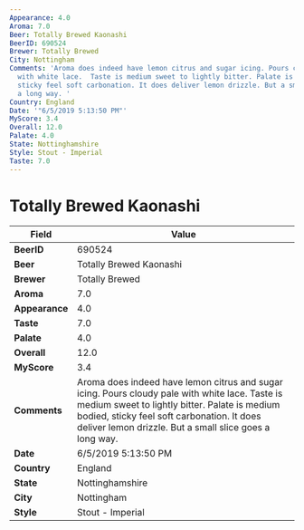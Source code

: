 ```yaml
---
Appearance: 4.0
Aroma: 7.0
Beer: Totally Brewed Kaonashi
BeerID: 690524
Brewer: Totally Brewed
City: Nottingham
Comments: 'Aroma does indeed have lemon citrus and sugar icing. Pours cloudy pale
  with white lace.  Taste is medium sweet to lightly bitter. Palate is medium bodied,
  sticky feel soft carbonation. It does deliver lemon drizzle. But a small slice goes
  a long way. '
Country: England
Date: '"6/5/2019 5:13:50 PM"'
MyScore: 3.4
Overall: 12.0
Palate: 4.0
State: Nottinghamshire
Style: Stout - Imperial
Taste: 7.0
---
```


# Totally Brewed Kaonashi

| Field         | Value |
|---------------|-------|
| **BeerID** | 690524 |
| **Beer** | Totally Brewed Kaonashi |
| **Brewer** | Totally Brewed |
| **Aroma** | 7.0 |
| **Appearance** | 4.0 |
| **Taste** | 7.0 |
| **Palate** | 4.0 |
| **Overall** | 12.0 |
| **MyScore** | 3.4 |
| **Comments** | Aroma does indeed have lemon citrus and sugar icing. Pours cloudy pale with white lace.  Taste is medium sweet to lightly bitter. Palate is medium bodied, sticky feel soft carbonation. It does deliver lemon drizzle. But a small slice goes a long way.  |
| **Date** | 6/5/2019 5:13:50 PM |
| **Country** | England |
| **State** | Nottinghamshire |
| **City** | Nottingham |
| **Style** | Stout - Imperial |
